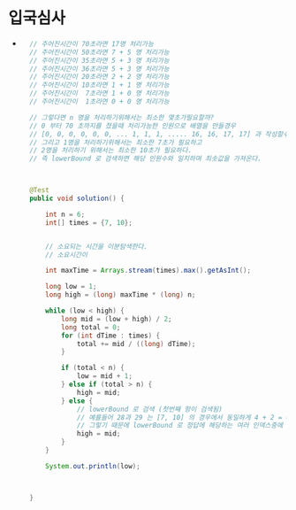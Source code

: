 # 입국심사
* ```java
    // 주어진시간이 70초라면 17명 처리가능
    // 주어진시간이 50초라면 7 + 5 명 처리가능
    // 주어진시간이 35초라면 5 + 3 명 처리가능
    // 주어진시간이 36초라면 5 + 3 명 처리가능
    // 주어진시간이 20초라면 2 + 2 명 처리가능
    // 주어진시간이 10초라면 1 + 1 명 처리가능
    // 주어진시간이  7초라면 1 + 0 명 처리가능
    // 주어진시간이  1초라면 0 + 0 명 처리가능

    // 그렇다면 n 명을 처리하기위해서는 최소한 몇초가필요할까?
    // 0 부터 70 초까지를 쳤을때 처리가능한 인원으로 배열을 만들경우
    // [0, 0, 0, 0, 0, 0, ... 1, 1, 1, ..... 16, 16, 17, 17] 과 작성할수있다.
    // 그리고 1명을 처리하기위해서는 최소한 7초가 필요하고
    // 2명을 처리하기 위해서는 최소한 10초가 필요하다.
    // 즉 lowerBound 로 검색하면 해당 인원수와 일치하며 최솟값을 가져온다.



    @Test
    public void solution() {

        int n = 6;
        int[] times = {7, 10};


        // 소요되는 시간을 이분탐색한다.
        // 소요시간이

        int maxTime = Arrays.stream(times).max().getAsInt();

        long low = 1;
        long high = (long) maxTime * (long) n;

        while (low < high) {
            long mid = (low + high) / 2;
            long total = 0;
            for (int dTime : times) {
                total += mid / ((long) dTime);
            }

            if (total < n) {
                low = mid + 1;
            } else if (total > n) {
                high = mid;
            } else {
                // lowerBound 로 검색 (첫번째 항이 검색됨)
                // 예를들어 28과 29 는 [7, 10] 의 경우에서 동일하게 4 + 2 = 6 으로 모두 충족되는 시간이지만 최솟값은 28이기 떄문에 28로 검색해야함
                // 그렇기 때문에 lowerBound 로 정답에 해당하는 여러 인덱스중에 첫번째 인덱스를 구함
                high = mid;
            }
        }

        System.out.println(low);



    }
